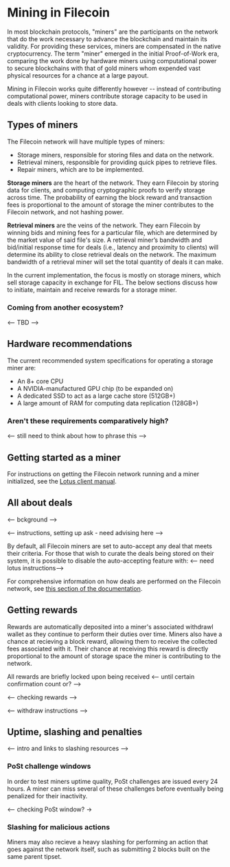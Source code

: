 # Mining in Filecoin

In most blockchain protocols, "miners" are the participants on the network that do the work necessary to advance the blockchain and maintain its validity. For providing these services, miners are compensated in the native cryptocurrency. The term "miner" emerged in the initial Proof-of-Work era, comparing the work done by hardware miners using computational power to secure blockchains with that of gold miners whom expended vast physical resources for a chance at a large payout.

Mining in Filecoin works quite differently however -- instead of contributing computational power, miners contribute storage capacity to be used in deals with clients looking to store data.

## Types of miners

The Filecoin network will have multiple types of miners:

* Storage miners, responsible for storing files and data on the network.
* Retrieval miners, responsible for providing quick pipes to retrieve files.
* Repair miners, which are to be implemented.

**Storage miners** are the heart of the network. They earn Filecoin by storing data for clients, and computing cryptographic proofs to verify storage across time. The probability of earning the block reward and transaction fees is proportional to the amount of storage the miner contributes to the Filecoin network, and not hashing power.

**Retrieval miners** are the veins of the network. They earn Filecoin by winning bids and mining fees for a particular file, which are determined by the market value of said file's size. A retrieval miner’s bandwidth and bid/initial response time for deals (i.e., latency and proximity to clients) will determine its ability to close retrieval deals on the network. The maximum bandwidth of a retrieval miner will set the total quantity of deals it can make.

In the current implementation, the focus is mostly on storage miners, which sell storage capacity in exchange for FIL. The below sections discuss how to initiate, maintain and receive rewards for a storage miner.

### Coming from another ecosystem?
<-- TBD -->

## Hardware recommendations

The current recommended system specifications for operating a storage miner are:

* An 8+ core CPU
* A NVIDIA-manufactured GPU chip (to be expanded on)
* A dedicated SSD to act as a large cache store (512GB+)
* A large amount of RAM for computing data replication (128GB+)

### Aren't these requirements comparatively high?

<-- still need to think about how to phrase this -->

## Getting started as a miner

For instructions on getting the Filecoin network running and a miner initialized, see the [Lotus client manual](https://lotu.sh/).

## All about deals

<-- bckground -->

<-- instructions, setting up ask - need advising here -->

By default, all Filecoin miners are set to auto-accept any deal that meets their criteria. For those that wish to curate the deals being stored on their system, it is possible to disable the auto-accepting feature with:
<-- need lotus instructions-->

For comprehensive information on how deals are performed on the Filecoin network, see [this section of the documentation](https://docs.filecoin.io/how-to/store-making-storage-deals/).

## Getting rewards

Rewards are automatically deposited into a miner's associated withdrawl wallet as they continue to perform their duties over time. Miners also have a chance at recieving a block reward, allowing them to receive the collected fees associated with it. Their chance at receiving this reward is directly proportional to the amount of storage space the miner is contributing to the network.

All rewards are briefly locked upon being received <-- until certain confirmation count or? -->

<-- checking rewards --> 

<-- withdraw instructions -->

## Uptime, slashing and penalties
<-- intro and links to slashing resources -->

### PoSt challenge windows

In order to test miners uptime quality, PoSt challenges are issued every 24 hours. A miner can miss several of these challenges before eventually being penalized for their inactivity.

<-- checking PoSt window? ->

### Slashing for malicious actions

Miners may also recieve a heavy slashing for performing an action that goes against the network itself, such as submitting 2 blocks built on the same parent tipset. 
